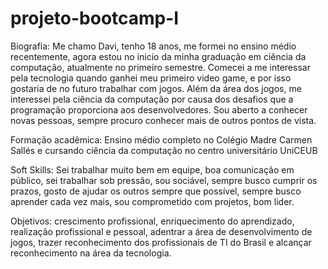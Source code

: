 # projeto-bootcamp-I

Biografia: Me chamo Davi, tenho 18 anos, me formei no ensino médio recentemente, agora estou no inicio da minha graduação em ciência da computação, atualmente no primeiro semestre. Comecei a me interessar pela tecnologia quando ganhei meu primeiro video game, e por isso gostaria de no futuro trabalhar com jogos. Além da área dos jogos, me interessei pela ciência da computação por causa dos desafios que a programação proporciona aos desenvolvedores. Sou aberto a conhecer novas pessoas, sempre procuro conhecer mais de outros pontos de vista.

Formação acadêmica: Ensino médio completo no Colégio Madre Carmen Sallés e cursando ciência da computação no centro universitário UniCEUB


Soft Skills: Sei trabalhar muito bem em equipe, boa comunicação em público, sei trabalhar sob pressão, sou sociável, sempre busco cumprir os prazos, gosto de ajudar os outros sempre que possível, sempre busco aprender cada vez mais, sou comprometido com projetos, bom lider.


Objetivos: crescimento profissional, enriquecimento do aprendizado, realização profissional e pessoal, adentrar a área de desenvolvimento de jogos, trazer reconhecimento dos profissionais de TI do Brasil e alcançar reconhecimento na área da tecnologia.
